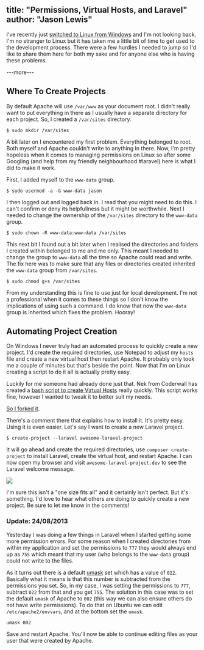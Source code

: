 title: "Permissions, Virtual Hosts, and Laravel"
author: "Jason Lewis"
---
I've recently just [switched to Linux from Windows](/article/switching-from-windows-to-linux) and I'm not looking back. I'm no stranger to Linux but it has taken me a little bit of time to get used to the development process. There were a few hurdles I needed to jump so I'd like to share them here for both my sake and for anyone else who is having these problems.

---more---

## Where To Create Projects

By default Apache will use `/var/www` as your document root. I didn't really want to put everything in there as I usually have a separate directory for each project. So, I created a `/var/sites` directory.

<?prettify?>

    $ sudo mkdir /var/sites

A bit later on I encountered my first problem. Everything belonged to root. Both myself and Apache couldn't write to anything in there. Now, I'm pretty hopeless when it comes to managing permissions on Linux so after some Googling (and help from my friendly neighbourhood #laravel) here is what I did to make it work.

First, I added myself to the `www-data` group.

<?prettify?>

    $ sudo usermod -a -G www-data jason

I then logged out and logged back in. I read that you might need to do this. I can't confirm or deny its helpfullness but it might be worthwhile. Next I needed to change the ownership of the `/var/sites` directory to the `www-data` group.

<?prettify?>

    $ sudo chown -R www-data:www-data /var/sites

This next bit I found out a bit later when I realised the directories and folders I created within belonged to me and me only. This meant I needed to change the group to `www-data` all the time so Apache could read and write. The fix here was to make sure that any files or directories created inherited the `www-data` group from `/var/sites`.

<?prettify?>

    $ sudo chmod g+s /var/sites

From my understanding this is fine to use just for local development. I'm not a professional when it comes to these things so I don't know the implications of using such a command. I do know that now the `www-data` group is inherited which fixes the problem. Hooray!

## Automating Project Creation

On Windows I never truly had an automated process to quickly create a new project. I'd create the required directories, use Notepad to adjust my `hosts` file and create a new virtual host then restart Apache. It probably only took me a couple of minutes but that's beside the point. Now that I'm on Linux creating a script to do it all is actually pretty easy.

Luckily for me someone had already done just that. Nek from Coderwall has created a [bash script to create Virtual Hosts](https://coderwall.com/p/cqoplg) really quickly. This script works fine, however I wanted to tweak it to better suit my needs.

[So I forked it](https://gist.github.com/jasonlewis/6291983).

There's a comment there that explains how to install it. It's pretty easy. Using it is even easier. Let's say I want to create a new Laravel project.

<?prettify?>

    $ create-project --laravel awesome-laravel-project

It will go ahead and create the required directories, use `composer create-project` to install Laravel, create the virtual host, and restart Apache. I can now open my browser and visit `awesome-laravel-project.dev` to see the Laravel welcome message.

![](/assets/images/create-project-example.png)

I'm sure this isn't a "one size fits all" and it certainly isn't perfect. But it's something. I'd love to hear what others are doing to quickly
create a new project. Be sure to let me know in the comments!


### Update: 24/08/2013

Yesterday I was doing a few things in Laravel when I started getting some more permission errors. For some reason when I created directories from within my application and set the permissions to `777` they would always end up as `755` which meant that my user (who belongs to the `www-data` group) could not write to the files.

As it turns out there is a default [umask](http://en.wikipedia.org/wiki/Umask) set which has a value of `022`. Basically what it means is that this number is subtracted from the permissions you set. So, in my case, I was setting the permissions to `777`, subtract `022` from that and you get `755`. The solution in this case was to set the default `umask` of Apache to `002` (this way we can also ensure others do not have write permissions). To do that on Ubuntu we can edit `/etc/apache2/envvars`, and at the bottom set the `umask`.

    umask 002

Save and restart Apache. You'll now be able to continue editing files as your user that were created by Apache.